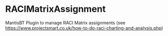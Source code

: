 # RACIMatrixAssignment
MantisBT Plugin to manage RACI Matrix assignments (see https://www.projectsmart.co.uk/how-to-do-raci-charting-and-analysis.php)
